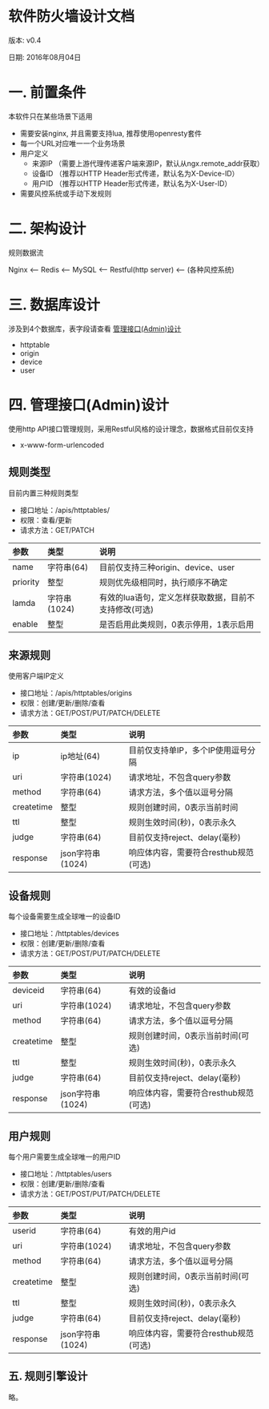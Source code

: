 软件防火墙设计文档
===============

版本: v0.4

日期: 2016年08月04日


# 一. 前置条件
本软件只在某些场景下适用

* 需要安装nginx, 并且需要支持lua, 推荐使用openresty套件
* 每一个URL对应唯一一个业务场景
* 用户定义
  * 来源IP （需要上游代理传递客户端来源IP，默认从ngx.remote_addr获取）
  * 设备ID （推荐以HTTP Header形式传递，默认名为X-Device-ID）
  * 用户ID （推荐以HTTP Header形式传递，默认名为X-User-ID）
* 需要风控系统或手动下发规则

# 二. 架构设计
规则数据流

Nginx <-- Redis <-- MySQL <-- Restful(http server) <-- (各种风控系统)


# 三. 数据库设计
涉及到4个数据库，表字段请查看 [管理接口(Admin)设计](#管理接口设计)

* httptable
* origin
* device
* user

# 四. 管理接口(Admin)设计
<span id = "管理接口设计">
使用http API接口管理规则，采用Restful风格的设计理念，数据格式目前仅支持
</span>

* x-www-form-urlencoded

## 规则类型
目前内置三种规则类型

* 接口地址：/apis/httptables/  
* 权限：查看/更新
* 请求方法：GET/PATCH

| 参数 | 类型 | 说明 |
| :-----|:----| :----|
| name    | 字符串(64)    | 目前仅支持三种origin、device、user    |
| priority    | 整型    |  规则优先级相同时，执行顺序不确定   |
| lamda    | 字符串(1024)    |   有效的lua语句，定义怎样获取数据，目前不支持修改(可选)  |
| enable    | 整型    |   是否启用此类规则，0表示停用，1表示启用  |


## 来源规则
使用客户端IP定义

* 接口地址：/apis/httptables/origins  
* 权限：创建/更新/删除/查看 
* 请求方法：GET/POST/PUT/PATCH/DELETE


| 参数 | 类型 | 说明 |
| :-----|:----| :----|
| ip    | ip地址(64)    | 目前仅支持单IP，多个IP使用逗号分隔    |
| uri    | 字符串(1024)    | 请求地址，不包含query参数    |
| method    | 字符串(64)    | 请求方法，多个值以逗号分隔    |
| createtime    | 整型    |  规则创建时间，0表示当前时间   |
| ttl    | 整型    |  规则生效时间(秒)，0表示永久   |
| judge    | 字符串(64)    |   目前仅支持reject、delay(毫秒)  |
| response    | json字符串(1024)    |   响应体内容，需要符合resthub规范(可选)  |

## 设备规则
每个设备需要生成全球唯一的设备ID

* 接口地址：/httptables/devices 
* 权限：创建/更新/删除/查看 
* 请求方法：GET/POST/PUT/PATCH/DELETE

| 参数 | 类型 | 说明 |
| :-----|:----| :----|
| deviceid    | 字符串(64)    | 有效的设备id    |
| uri    | 字符串(1024)    | 请求地址，不包含query参数    |
| method    | 字符串(64)    | 请求方法，多个值以逗号分隔    |
| createtime    | 整型    |  规则创建时间，0表示当前时间(可选)   |
| ttl    | 整型    |  规则生效时间(秒)，0表示永久   |
| judge    | 字符串(64)    |   目前仅支持reject、delay(毫秒)  |
| response    | json字符串(1024)    |   响应体内容，需要符合resthub规范(可选) |
## 用户规则
每个用户需要生成全球唯一的用户ID

* 接口地址：/httptables/users 
* 权限：创建/更新/删除/查看 
* 请求方法：GET/POST/PUT/PATCH/DELETE

| 参数 | 类型 | 说明 |
| :-----|:----| :----|
| userid    | 字符串(64)    | 有效的用户id    |
| uri    | 字符串(1024)    | 请求地址，不包含query参数    |
| method    | 字符串(64)    | 请求方法，多个值以逗号分隔    |
| createtime    | 整型    |  规则创建时间，0表示当前时间(可选)   |
| ttl    | 整型    |  规则生效时间(秒)，0表示永久   |
| judge    | 字符串(64)    |   目前仅支持reject、delay(毫秒)  |
| response    | json字符串(1024)    |   响应体内容，需要符合resthub规范(可选)  |



五. 规则引擎设计
-----------
略。
